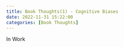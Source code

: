 ```yaml
---
title: Book Thoughts(1) - Cognitive Biases
date: 2022-11-31 15:22:00
categories: [Book Thoughts]
---
```



In Work




